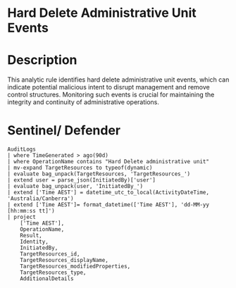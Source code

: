 # Hard Delete Administrative Unit Events

# Description
This analytic rule identifies hard delete administrative unit events, which can indicate potential malicious intent to disrupt management and remove control structures. Monitoring such events is crucial for maintaining the integrity and continuity of administrative operations.

# Sentinel/ Defender
```kql
AuditLogs
| where TimeGenerated > ago(90d)
| where OperationName contains "Hard Delete administrative unit"
| mv-expand TargetResources to typeof(dynamic)
| evaluate bag_unpack(TargetResources, 'TargetResources_')
| extend user = parse_json(InitiatedBy)['user']
| evaluate bag_unpack(user, 'InitiatedBy_')
| extend ['Time AEST'] = datetime_utc_to_local(ActivityDateTime, 'Australia/Canberra')
| extend ['Time AEST']= format_datetime(['Time AEST'], 'dd-MM-yy [hh:mm:ss tt]')
| project
    ['Time AEST'],
    OperationName,
    Result,
    Identity,
    InitiatedBy,
    TargetResources_id,
    TargetResources_displayName,
    TargetResources_modifiedProperties,
    TargetResources_type,
    AdditionalDetails
```
